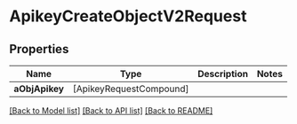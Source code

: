 # ApikeyCreateObjectV2Request

## Properties
Name | Type | Description | Notes
------------ | ------------- | ------------- | -------------
**aObjApikey** | [ApikeyRequestCompound] |  | 

[[Back to Model list]](../README.md#documentation-for-models) [[Back to API list]](../README.md#documentation-for-api-endpoints) [[Back to README]](../README.md)


